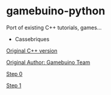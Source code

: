 # gamebuino-python
Port of existing C++ tutorials, games...

* Cassebriques

[Original C++ version](https://gamebuino.com/academy/workshop/casse-briques)

[Original Author: Gamebuino Team](https://gamebuino.com)

[Step 0](casse-briques/introduction.py)

[Step 1](casse-briques/first-bricks.py)